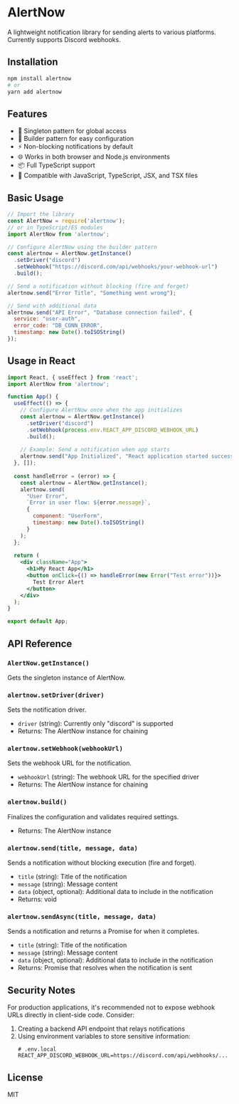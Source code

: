 # AlertNow

A lightweight notification library for sending alerts to various platforms. Currently supports Discord webhooks.

## Installation

```bash
npm install alertnow
# or
yarn add alertnow
```

## Features

- 🔄 Singleton pattern for global access
- 🧱 Builder pattern for easy configuration
- ⚡ Non-blocking notifications by default
- 🌐 Works in both browser and Node.js environments
- 📦 Full TypeScript support
- 🧩 Compatible with JavaScript, TypeScript, JSX, and TSX files

## Basic Usage

```javascript
// Import the library
const AlertNow = require('alertnow');
// or in TypeScript/ES modules
import AlertNow from 'alertnow';

// Configure AlertNow using the builder pattern
const alertnow = AlertNow.getInstance()
  .setDriver("discord")
  .setWebhook("https://discord.com/api/webhooks/your-webhook-url")
  .build();

// Send a notification without blocking (fire and forget)
alertnow.send("Error Title", "Something went wrong");

// Send with additional data
alertnow.send("API Error", "Database connection failed", {
  service: "user-auth",
  error_code: "DB_CONN_ERROR",
  timestamp: new Date().toISOString()
});
```

## Usage in React

```jsx
import React, { useEffect } from 'react';
import AlertNow from 'alertnow';

function App() {
  useEffect(() => {
    // Configure AlertNow once when the app initializes
    const alertnow = AlertNow.getInstance()
      .setDriver("discord")
      .setWebhook(process.env.REACT_APP_DISCORD_WEBHOOK_URL)
      .build();
    
    // Example: Send a notification when app starts
    alertnow.send("App Initialized", "React application started successfully");
  }, []);
  
  const handleError = (error) => {
    const alertnow = AlertNow.getInstance();
    alertnow.send(
      "User Error", 
      `Error in user flow: ${error.message}`,
      { 
        component: "UserForm",
        timestamp: new Date().toISOString()
      }
    );
  };
  
  return (
    <div className="App">
      <h1>My React App</h1>
      <button onClick={() => handleError(new Error("Test error"))}>
        Test Error Alert
      </button>
    </div>
  );
}

export default App;
```

## API Reference

### `AlertNow.getInstance()`

Gets the singleton instance of AlertNow.

### `alertnow.setDriver(driver)`

Sets the notification driver.

- `driver` (string): Currently only "discord" is supported
- Returns: The AlertNow instance for chaining

### `alertnow.setWebhook(webhookUrl)`

Sets the webhook URL for the notification.

- `webhookUrl` (string): The webhook URL for the specified driver
- Returns: The AlertNow instance for chaining

### `alertnow.build()`

Finalizes the configuration and validates required settings.

- Returns: The AlertNow instance

### `alertnow.send(title, message, data)`

Sends a notification without blocking execution (fire and forget).

- `title` (string): Title of the notification
- `message` (string): Message content
- `data` (object, optional): Additional data to include in the notification
- Returns: void

### `alertnow.sendAsync(title, message, data)`

Sends a notification and returns a Promise for when it completes.

- `title` (string): Title of the notification
- `message` (string): Message content
- `data` (object, optional): Additional data to include in the notification
- Returns: Promise that resolves when the notification is sent

## Security Notes

For production applications, it's recommended not to expose webhook URLs directly in client-side code. Consider:

1. Creating a backend API endpoint that relays notifications
2. Using environment variables to store sensitive information:
   ```
   # .env.local
   REACT_APP_DISCORD_WEBHOOK_URL=https://discord.com/api/webhooks/...
   ```

## License

MIT